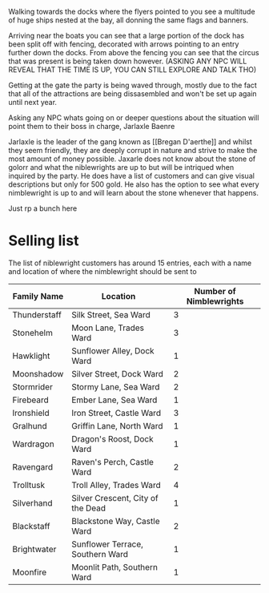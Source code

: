 Walking towards the docks where the flyers pointed to you see a multitude of huge ships nested at the bay, all donning the same flags and banners. 

Arriving near the boats you can see that a large portion of the dock has been split off with fencing, decorated with arrows pointing to an entry further down the docks. From above the fencing you can see that the circus that was present is being taken down however. (ASKING ANY NPC WILL REVEAL THAT THE TIME IS UP, YOU CAN STILL EXPLORE AND TALK THO)

Getting at the gate the party is being waved through, mostly due to the fact that all of the attractions are being dissasembled and won't be set up again until next year.

Asking any NPC whats going on or deeper questions about the situation will point them to their boss in charge, Jarlaxle Baenre

Jarlaxle is the leader of the gang known as [[Bregan D'aerthe]] and whilst they seem friendly, they are deeply corrupt in nature and strive to make the most amount of money possible.
Jaxarle does not know about the stone of golorr and what the niblewrights are up to but will be intriqued when inquired by the party. He does have a list of customers and can give visual descriptions but only for 500 gold. He also has the option to see what every nimblewright is up to and will learn about the stone whenever that happens. 

Just rp a bunch here

# Selling list
The list of niblewright customers has around 15 entries, each with a name and location of where the nimblewright should be sent to

| Family Name         | Location                | Number of Nimblewrights |
|---------------------|-------------------------|-------------------------|
| Thunderstaff        | Silk Street, Sea Ward    | 3                       |
| Stonehelm           | Moon Lane, Trades Ward  | 3                       |
| Hawklight           | Sunflower Alley, Dock Ward | 1                     |
| Moonshadow          | Silver Street, Dock Ward | 2                       |
| Stormrider          | Stormy Lane, Sea Ward    | 2                       |
| Firebeard           | Ember Lane, Sea Ward     | 1                       |
| Ironshield          | Iron Street, Castle Ward | 3                       |
| Gralhund            | Griffin Lane, North Ward | 1                       |
| Wardragon           | Dragon's Roost, Dock Ward | 1                      |
| Ravengard           | Raven's Perch, Castle Ward | 2                     |
| Trolltusk           | Troll Alley, Trades Ward | 4                        |
| Silverhand          | Silver Crescent, City of the Dead | 1                |
| Blackstaff          | Blackstone Way, Castle Ward | 2                        |
| Brightwater         | Sunflower Terrace, Southern Ward | 1                  |
| Moonfire            | Moonlit Path, Southern Ward | 1                       |

